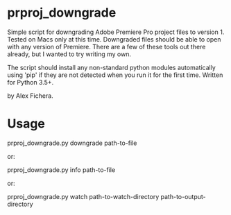 # prproj_downgrade
Simple script for downgrading Adobe Premiere Pro project files to version 1. Tested on Macs only at this time.
Downgraded files should be able to open with any version of Premiere. There are a few of these tools out there already, but I wanted to try writing my own.

The script should install any non-standard python modules automatically using 'pip' if they are not detected when you run it for the first time. Written for Python 3.5+.

by Alex Fichera.

# Usage
prproj_downgrade.py downgrade path-to-file
  
or:

prproj_downgrade.py info path-to-file

or:

prproj_downgrade.py watch path-to-watch-directory path-to-output-directory
